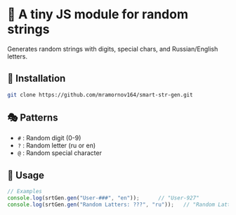 # 🎲 A tiny JS module for random strings

Generates random strings with digits, special chars, and Russian/English letters.

## 🚀 Installation

```bash
git clone https://github.com/mramornov164/smart-str-gen.git
```

## 🎭 Patterns

- `#` : Random digit (0-9)
- `?` : Random letter (ru or en)
- `@` : Random special character

## 🔧 Usage

```javascript
// Examples
console.log(srtGen.gen("User-###", "en"));      // "User-927"
console.log(srtGen.gen("Random Latters: ???", "ru"));   // "Random Latters: осн"
```
